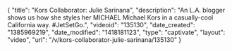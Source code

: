 {
    "title": "Kors Collaborator: Julie Sarinana",
    "description": "An L.A. blogger shows us how she styles her MICHAEL Michael Kors in a casually-cool California way. #JetSetGo.",
    "videoid": "135130",
    "date_created": "1385969219",
    "date_modified": "1418181123",
    "type": "captivate",
    "layout": "video",
    "url": "\/v\/kors-collaborator-julie-sarinana\/135130"
}